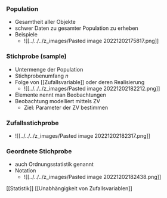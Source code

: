 ### Population
+ Gesamtheit aller Objekte
+ schwer Daten zu gesamter Population zu erheben
+ Beispiele
	+ ![[../../../z_images/Pasted image 20221202175817.png]]

### Stichprobe (sample)
+ Untermenge der Population
+ Stichprobenumfang $n$
+ Folge von [[Zufallsvariable]] oder deren Realisierung
	+ ![[../../../z_images/Pasted image 20221202182212.png]]
+ Elemente nennt man Beobachtungen
+ Beobachtung modelliert mittels ZV
	+ Ziel: Parameter der ZV bestimmen

### Zufallsstichprobe
+ ![[../../../z_images/Pasted image 20221202182317.png]]

### Geordnete Stichprobe
+ auch Ordnungsstatistik genannt
+ Notation
	+ ![[../../../z_images/Pasted image 20221202182438.png]]

[[Statistik]] [[Unabhängigkeit von Zufallsvariablen]]